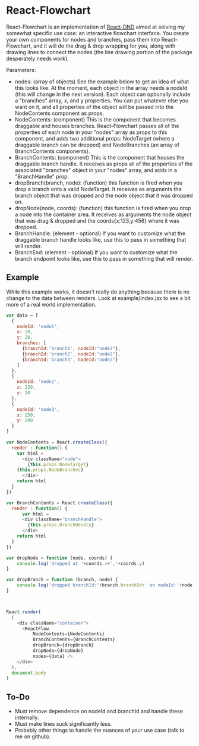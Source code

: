 # React-Flowchart #

React-Flowchart is an implementation of [React-DND](https://github.com/gaearon/react-dnd) aimed at solving my somewhat specific use case: an interactive flowchart interface. You create your own components for nodes and branches, pass them into React-Flowchart, and it will do the drag & drop wrapping for you, along with drawing lines to connect the nodes (the line drawing portion of the package desperately needs work).

Parameters:
* nodes: (array of objects) See the example below to get an idea of what this looks like. At the moment, each object in the array needs a nodeId (this will change in the next version). Each object can optionally include a "branches" array, x, and y properties. You can put whatever else you want on it, and all properties of the object will be passed into the NodeContents component as props.
* NodeContents: (component) This is the component that becomes draggable and houses branches. React-Flowchart passes all of the properties of each node in your "nodes" array as props to this component, and adds two additional props: NodeTarget (where a draggable branch can be dropped) and NodeBranches (an array of BranchContents components).
* BranchContents: (component) This is the component that houses the draggable branch handle. It receives as props all of the properties of the associated "branches" object in your "nodes" array, and adds in a "BranchHandle" prop.
* dropBranch(branch, node): (function) this function is fired when you drop a branch onto a valid NodeTarget. It receives as arguments the branch object that was dropped and the node object that it was dropped on.
* dropNode(node, coords): (function) this function is fired when you drop a node into the container area. It receives as arguments the node object that was drag & dropped and the coords{x:123,y:456} where it was dropped.
* BranchHandle: (element - optional) If you want to customize what the draggable branch handle looks like, use this to pass in something that will render.
* BranchEnd: (element - optional) If you want to customize what the branch endpoint looks like, use this to pass in something that will render.

## Example ##

While this example works, it doesn't really do anything because there is no change to the data between renders. Look at example/index.jsx to see a bit more of a real world implementation.

```js
var data = [ 
  {
    nodeId: 'node1',
    x: 20, 
    y: 20, 
    branches: [
      {branchId:'branch1', nodeId:"node2"},
      {branchId:'branch2', nodeId:"node2"},
      {branchId:'branch3', nodeId:"node2"}
    ]   
  },  
  {
    nodeId: 'node2',
    x: 250,
    y: 20
  },  
  {
    nodeId: 'node3',
    x: 250,
    y: 200 
  }
]

var NodeContents = React.createClass({
  render : function() {
    var html =
      <div className="node">
        {this.props.NodeTarget}
	{this.props.NodeBranches}
      </div>
    return html
  }
})

var BranchContents = React.createClass({
  render : function() {
      var html =
      <div className='branchHandle'>
        {this.props.BranchHandle}
      </div>
    return html
  }
})

var dropNode = function (node, coords) {
	console.log('dropped at '+coords.x+','+coords.y)
}

var dropBranch = function (branch, node) {
	console.log('dropped branchId:'+branch.branchId+' on nodeId:'+node.nodeId)
}



React.render(
  (
    <div className="container">
      <ReactFlow
          NodeContents={NodeContents}
          BranchContents={BranchContents}
          dropBranch={dropBranch}
          dropNode={dropNode}
          nodes={data} />
    </div>
  ),
  document.body
)
```

## To-Do ##

* Must remove dependence on nodeId and branchId and handle these internally.
* Must make lines suck significantly less.
* Probably other things to handle the nuances of your use case (talk to me on github).



